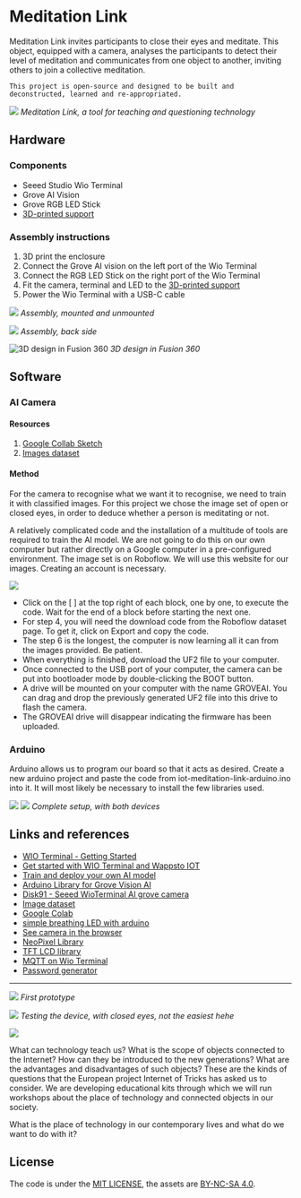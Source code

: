 # Meditation Link

Meditation Link invites participants to close their eyes and meditate. This object, equipped with a camera, analyses the participants to detect their level of meditation and communicates from one object to another, inviting others to join a collective meditation.

````
This project is open-source and designed to be built and deconstructed, learned and re-appropriated.
````

![](medias/IMG_0209.jpg)
*Meditation Link, a tool for teaching and questioning technology*


## Hardware

### Components

- Seeed Studio Wio Terminal
- Grove AI Vision
- Grove RGB LED Stick
- [3D-printed support](iot-meditation-link-support.stl)

### Assembly instructions

1. 3D print the enclosure
2. Connect the Grove AI vision on the left port of the Wio Terminal
3. Connect the RGB LED Stick on the right port of the Wio Terminal
4. Fit the camera, terminal and LED to the [3D-printed support](iot-meditation-link-support.stl)
5. Power the Wio Terminal with a USB-C cable



![](medias/IMG_0185.jpg)
*Assembly, mounted and unmounted*

![](medias/IMG_0212.jpg)
*Assembly, back side*

![3D design in Fusion 360](medias/screenshot-fusion.png)
*3D design in Fusion 360*


## Software

### AI Camera

#### Resources

1. [Google Collab Sketch](https://colab.research.google.com/gist/lakshanthad/b47a1d1a9b4fac43449948524de7d374/yolov5-training-for-sensecap-a1101.ipynb)
2. [Images dataset](https://universe.roboflow.com/112fkdldjs-gmail-com/eye_open-and-close-test-2/browse?queryText=&pageSize=50&startingIndex=0&browseQuery=true)


#### Method

For the camera to recognise what we want it to recognise, we need to train it with classified images. For this project we chose the image set of open or closed eyes, in order to deduce whether a person is meditating or not.

A relatively complicated code and the installation of a multitude of tools are required to train the AI model. We are not going to do this on our own computer but rather directly on a Google computer in a pre-configured environment. The image set is on Roboflow. We will use this website for our images. Creating an account is necessary.

![](medias/screenshot-collab.png)

- Click on the [ ] at the top right of each block, one by one, to execute the code. Wait for the end of a block before starting the next one.
- For step 4, you will need the download code from the Roboflow dataset page. To get it, click on Export and copy the code.
- The step 6 is the longest, the computer is now learning all it can from the images provided. Be patient.
- When everything is finished, download the UF2 file to your computer.
- Once connected to the USB port of your computer, the camera can be put into bootloader mode by double-clicking the BOOT button.
- A drive will be mounted on your computer with the name GROVEAI. You can drag and drop the previously generated UF2 file into this drive to flash the camera.
- The GROVEAI drive will disappear indicating the firmware has been uploaded.

### Arduino

Arduino allows us to program our board so that it acts as desired. Create a new arduino project and paste the code from iot-meditation-link-arduino.ino into it. It will most likely be necessary to install the few libraries used.

![](medias/screenshot-arduino.png)
![](medias/IMG_0195.jpg)
*Complete setup, with both devices*

## Links and references

- [WIO Terminal - Getting Started](https://wiki.seeedstudio.com/Wio-Terminal-Getting-Started/)
- [Get started with WIO Terminal and Wappsto IOT](https://wiki.seeedstudio.com/Get-Started-with-Wio-Terminal-and-Wappsto-IoT/)
- [Train and deploy your own AI model](https://wiki.seeedstudio.com/Train-Deploy-AI-Model/)
- [Arduino Library for Grove Vision AI](https://github.com/Seeed-Studio/Seeed_Arduino_GroveAI)
- [Disk91 - Seeed WioTerminal AI grove camera](https://www.disk91.com/2023/technology/internet-of-things-technology/seeed-wioterminal-ai-grove-camera/)
- [Image dataset](https://universe.roboflow.com/112fkdldjs-gmail-com/eye_open-and-close-test-2/browse?queryText=&pageSize=50&startingIndex=0&browseQuery=true)
- [Google Colab](https://colab.research.google.com/gist/lakshanthad/b47a1d1a9b4fac43449948524de7d374/yolov5-training-for-sensecap-a1101.ipynb#scrollTo=zY8GOqDKM41s) 
- [simple breathing LED with arduino](https://makersportal.com/blog/2020/3/27/simple-breathing-led-in-arduino)
- [See camera in the browser](https://files.seeedstudio.com/grove_ai_vision/index.html)
- [NeoPixel Library](https://github.com/kitesurfer1404/WS2812FX/blob/master/extras/WS2812FX%20Users%20Guide.md)
- [TFT LCD library](https://wiki.seeedstudio.com/Wio-Terminal-LCD-Overview/#installing-the-tft-lcd-library-separately)
- [MQTT on Wio Terminal](https://www.hackster.io/Salmanfarisvp/mqtt-on-wio-terminal-4ea8f8)
- [Password generator](https://passwordsgenerator.net/)

---

![](medias/IMG_0027.jpg)
*First prototype*

![](medias/IMG_0008.jpg)
*Testing the device, with closed eyes, not the easiest hehe*

![](medias/IMG_0012.jpg)

What can technology teach us? What is the scope of objects connected to the Internet? How can they be introduced to the new generations? What are the advantages and disadvantages of such objects? These are the kinds of questions that the European project Internet of Tricks has asked us to consider. We are developing educational kits through which we will run workshops about the place of technology and connected objects in our society.

What is the place of technology in our contemporary lives and what do we want to do with it?

## License

The code is under the [MIT LICENSE](LICENSE), the assets are [BY-NC-SA 4.0](LICENSE.by-nc-sa-4.0.md).
